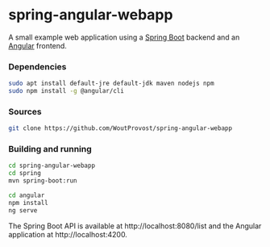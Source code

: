 # spring-angular-webapp
A small example web application using a [Spring Boot](https://spring.io/projects/spring-boot) backend and an [Angular](https://angular.io/) frontend.

### Dependencies
```bash
sudo apt install default-jre default-jdk maven nodejs npm
sudo npm install -g @angular/cli
```

### Sources
```bash
git clone https://github.com/WoutProvost/spring-angular-webapp
```

### Building and running
```bash
cd spring-angular-webapp
cd spring
mvn spring-boot:run

cd angular
npm install
ng serve
```
The Spring Boot API is available at http://localhost:8080/list and the Angular application at http://localhost:4200.